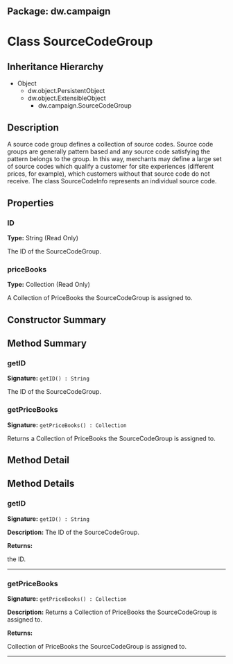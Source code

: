 ## Package: dw.campaign

# Class SourceCodeGroup

## Inheritance Hierarchy

- Object
  - dw.object.PersistentObject
  - dw.object.ExtensibleObject
    - dw.campaign.SourceCodeGroup

## Description

A source code group defines a collection of source codes. Source code groups are generally pattern based and any source code satisfying the pattern belongs to the group. In this way, merchants may define a large set of source codes which qualify a customer for site experiences (different prices, for example), which customers without that source code do not receive. The class SourceCodeInfo represents an individual source code.

## Properties

### ID

**Type:** String (Read Only)

The ID of the SourceCodeGroup.

### priceBooks

**Type:** Collection (Read Only)

A Collection of PriceBooks the SourceCodeGroup is assigned to.

## Constructor Summary

## Method Summary

### getID

**Signature:** `getID() : String`

The ID of the SourceCodeGroup.

### getPriceBooks

**Signature:** `getPriceBooks() : Collection`

Returns a Collection of PriceBooks the SourceCodeGroup is assigned to.

## Method Detail

## Method Details

### getID

**Signature:** `getID() : String`

**Description:** The ID of the SourceCodeGroup.

**Returns:**

the ID.

---

### getPriceBooks

**Signature:** `getPriceBooks() : Collection`

**Description:** Returns a Collection of PriceBooks the SourceCodeGroup is assigned to.

**Returns:**

Collection of PriceBooks the SourceCodeGroup is assigned to.

---